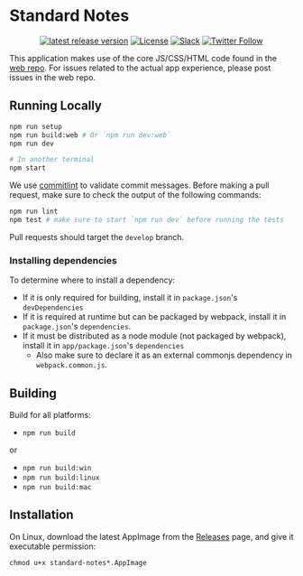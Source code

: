 # Standard Notes

<div align="center">

[![latest release version](https://img.shields.io/github/v/release/standardnotes/desktop)](https://github.com/standardnotes/desktop/releases)
[![License](https://img.shields.io/github/license/standardnotes/desktop?color=blue)](https://github.com/standardnotes/desktop/blob/master/LICENSE)
[![Slack](https://img.shields.io/badge/slack-standardnotes-CC2B5E.svg?style=flat&logo=slack)](https://standardnotes.org/slack)
[![Twitter Follow](https://img.shields.io/badge/follow-%40standardnotes-blue.svg?style=flat&logo=twitter)](https://twitter.com/standardnotes)

</div>

This application makes use of the core JS/CSS/HTML code found in the [web repo](https://github.com/standardnotes/web). For issues related to the actual app experience, please post issues in the web repo.

## Running Locally

```bash
npm run setup
npm run build:web # Or `npm run dev:web`
npm run dev

# In another terminal
npm start
```

We use [commitlint](https://github.com/conventional-changelog/commitlint) to validate commit messages.
Before making a pull request, make sure to check the output of the following commands:

```bash
npm run lint
npm test # make sure to start `npm run dev` before running the tests
```

Pull requests should target the `develop` branch.

### Installing dependencies

To determine where to install a dependency:

- If it is only required for building, install it in `package.json`'s `devDependencies`
- If it is required at runtime but can be packaged by webpack, install it in `package.json`'s `dependencies`.
- If it must be distributed as a node module (not packaged by webpack), install it in `app/package.json`'s `dependencies`
  - Also make sure to declare it as an external commonjs dependency in `webpack.common.js`.

## Building

Build for all platforms:

- `npm run build`

or

- `npm run build:win`
- `npm run build:linux`
- `npm run build:mac`

## Installation

On Linux, download the latest AppImage from the [Releases](https://github.com/standardnotes/desktop/releases/latest) page, and give it executable permission:

`chmod u+x standard-notes*.AppImage`
